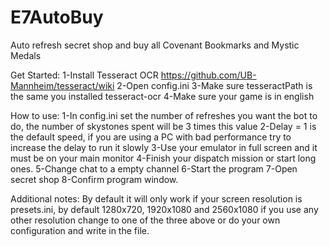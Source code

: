# E7AutoBuy

Auto refresh secret shop and buy all Covenant Bookmarks and Mystic Medals

Get Started:
1-Install Tesseract OCR https://github.com/UB-Mannheim/tesseract/wiki
2-Open config.ini
3-Make sure tesseractPath is the same you installed tesseract-ocr
4-Make sure your game is in english

How to use:
1-In config.ini set the number of refreshes you want the bot to do, the number of skystones spent will be 3 times this value
2-Delay = 1 is the default speed, if you are using a PC with bad performance try to increase the delay to run it slowly
3-Use your emulator in full screen and it must be on your main monitor
4-Finish your dispatch mission or start long ones.
5-Change chat to a empty channel
6-Start the program
7-Open secret shop
8-Confirm program window.

Additional notes:
By default it will only work if your screen resolution is presets.ini, by default 1280x720, 1920x1080 and 2560x1080
if you use any other resolution change to one of the three above or do your own configuration and write in the file.

